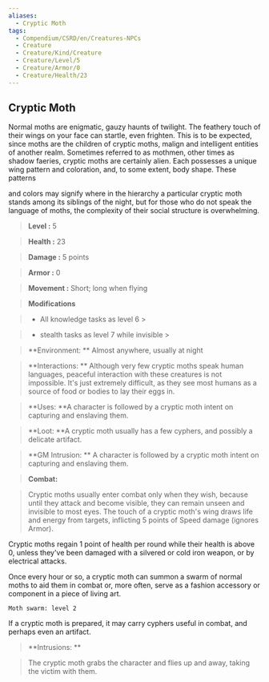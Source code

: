 ```yaml
---
aliases:
  - Cryptic Moth
tags:
  - Compendium/CSRD/en/Creatures-NPCs
  - Creature
  - Creature/Kind/Creature
  - Creature/Level/5
  - Creature/Armor/0
  - Creature/Health/23
---
```

  
    
## Cryptic Moth    
Normal moths are enigmatic, gauzy haunts of twilight. The feathery touch of their wings on your face can startle, even frighten. This is to be expected, since moths are the children of cryptic moths, malign and intelligent entities of another realm. Sometimes referred to as mothmen, other times as shadow faeries, cryptic moths are certainly alien. Each possesses a unique wing pattern and coloration, and, to some extent, body shape. These patterns  
and colors may signify where in the hierarchy a particular cryptic moth stands among its siblings of the night, but for those who do not speak the language of moths, the complexity of their social structure is overwhelming.    
  
    
> **Level :** 5    
> **Health :** 23    
> **Damage :** 5 points    
> **Armor :** 0    
> **Movement :** Short; long when flying    
> **Modifications**    
>- All knowledge tasks as level 6 >  
>    
>- stealth tasks as level 7 while invisible >  
>    
> **Environment: ** Almost anywhere, usually at night    
> **Interactions: ** Although very few cryptic moths speak human languages, peaceful interaction with these creatures is not impossible. It's just extremely difficult, as they see most humans as a source of food or bodies to lay their eggs in.    
> **Uses: **A character is followed by a cryptic moth intent on capturing and enslaving them.    
> **Loot: **A cryptic moth usually has a few cyphers, and possibly a delicate artifact.    
> **GM Intrusion: ** A character is followed by a cryptic moth intent on capturing and enslaving them.    
  
> **Combat:**   
> Cryptic moths usually enter combat only when they wish, because until they attack and become visible, they can remain unseen and invisible to most eyes. The touch of a cryptic moth's wing draws life and energy from targets, inflicting 5 points of Speed damage (ignores Armor).  
Cryptic moths regain 1 point of health per round while their health is above 0, unless they've been damaged with a silvered or cold iron weapon, or by electrical attacks.   
Once every hour or so, a cryptic moth can summon a swarm of normal moths to aid them in combat or, more often, serve as a fashion accessory or component in a piece of living art.  
	Moth swarm: level 2  
If a cryptic moth is prepared, it may carry cyphers useful in combat, and perhaps even an artifact.    
    
  
> **Intrusions: **   
> The cryptic moth grabs the character and flies up and away, taking the victim with them.    
